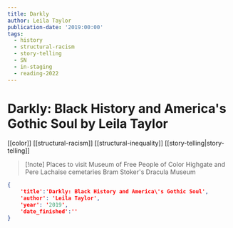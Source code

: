 ```yaml
---
title: Darkly
author: Leila Taylor
publication-date: '2019:00:00'
tags:
  - history
  - structural-racism
  - story-telling
  - SN
  - in-staging
  - reading-2022
---
```

# Darkly: Black History and America's Gothic Soul by Leila Taylor
[[color]]
[[structural-racism]]
[[structural-inequality]]
[[story-telling|story-telling]]



>[!note] Places to visit
>Museum of Free People of Color
>Highgate and Pere Lachaise cemetaries
>Bram Stoker's Dracula Museum

```json
{
	'title':'Darkly: Black History and America\'s Gothic Soul', 
	'author': 'Leila Taylor', 
	'year': '2019', 
	'date_finished':''
}
```

